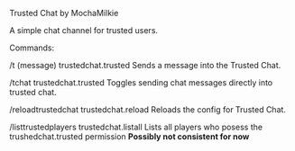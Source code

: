 Trusted Chat by MochaMilkie

A simple chat channel for trusted users.

Commands:

  /t (message)
    trustedchat.trusted
      Sends a message into the Trusted Chat.

  /tchat
    trustedchat.trusted
      Toggles sending chat messages directly into trusted chat.

  /reloadtrustedchat
    trustedchat.reload
      Reloads the config for Trusted Chat.

  /listtrustedplayers
    trustedchat.listall
      Lists all players who posess the trushedchat.trusted permission **Possibly not consistent for now**
